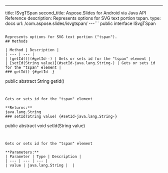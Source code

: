 ---
title: ISvgTSpan
second_title: Aspose.Slides for Android via Java API Reference
description: Represents options for SVG text portion tspan.
type: docs
url: /com.aspose.slides/isvgtspan/
---```
public interface ISvgTSpan
```

Represents options for SVG text portion ("tspan").
## Methods

| Method | Description |
| --- | --- |
| [getId()](#getId--) | Gets or sets id for the "tspan" element |
| [setId(String value)](#setId-java.lang.String-) | Gets or sets id for the "tspan" element |
### getId() {#getId--}
```
public abstract String getId()
```


Gets or sets id for the "tspan" element

**Returns:**
java.lang.String
### setId(String value) {#setId-java.lang.String-}
```
public abstract void setId(String value)
```


Gets or sets id for the "tspan" element

**Parameters:**
| Parameter | Type | Description |
| --- | --- | --- |
| value | java.lang.String |  |

